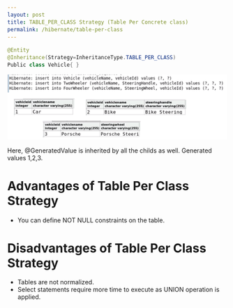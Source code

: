 ```yaml
---
layout: post
title: TABLE_PER_CLASS Strategy (Table Per Concrete class)
permalink: /hibernate/table-per-class
---
```


```java
@Entity
@Inheritance(Strategy=InheritanceType.TABLE_PER_CLASS)
Public class Vehicle{ }
```

![](https://github.com/arpit04tripathi/files-cdn/raw/cdn/hibernate/inheritance-table-per-class.png)

Here, @GeneratedValue is inherited by all the childs as well. Generated values 1,2,3.

# Advantages of Table Per Class Strategy
-	You can define NOT NULL constraints on the table.

# Disadvantages of Table Per Class Strategy
-	Tables are not normalized.
-	Select statements require more time to execute as UNION operation is applied.

